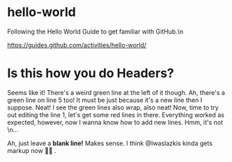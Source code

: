 # hello-world
Following the Hello World Guide to get familiar with GitHub.\n

https://guides.github.com/activities/hello-world/ 

# Is this how you do Headers?
Seems like it! There's a weird green line at the left of it though.
Ah, there's a green line on line 5 too! It must be just because it's a new line then I suppose. Neat! I see the green lines also wrap, also neat!
Now, time to try out editing the line 1, let's get some red lines in there.
Everything worked as expected, however, now I wanna know how to add new lines. Hmm, it's not \n...

Ah, just leave a **blank line!** Makes sense. I think @Iwaslazkis kinda gets markup now :tada::tada: .
